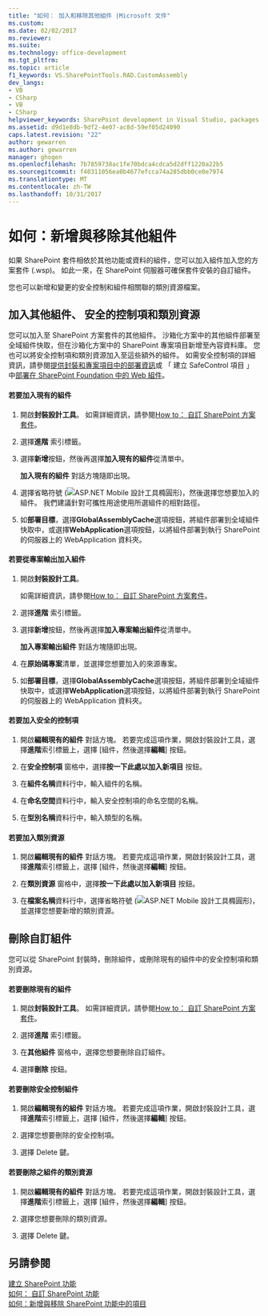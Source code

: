 ```yaml
---
title: "如何： 加入和移除其他組件 |Microsoft 文件"
ms.custom: 
ms.date: 02/02/2017
ms.reviewer: 
ms.suite: 
ms.technology: office-development
ms.tgt_pltfrm: 
ms.topic: article
f1_keywords: VS.SharePointTools.RAD.CustomAssembly
dev_langs:
- VB
- CSharp
- VB
- CSharp
helpviewer_keywords: SharePoint development in Visual Studio, packages
ms.assetid: d9d1e8db-9df2-4e07-ac8d-59ef05d24090
caps.latest.revision: "22"
author: gewarren
ms.author: gewarren
manager: ghogen
ms.openlocfilehash: 7b7859738ac1fe70bdca4cdca5d2dff1220a22b5
ms.sourcegitcommit: f40311056ea0b4677efcca74a285dbb0ce0e7974
ms.translationtype: MT
ms.contentlocale: zh-TW
ms.lasthandoff: 10/31/2017
---
```

# <a name="how-to-add-and-remove-additional-assemblies"></a>如何：新增與移除其他組件
  如果 SharePoint 套件相依於其他功能或資料的組件，您可以加入組件加入您的方案套件 (.wsp)。 如此一來，在 SharePoint 伺服器可確保套件安裝的自訂組件。  
  
 您也可以新增和變更的安全控制和組件相關聯的類別資源檔案。  
  
## <a name="adding-additional-assemblies-safe-controls-and-class-resources"></a>加入其他組件、 安全的控制項和類別資源  
 您可以加入至 SharePoint 方案套件的其他組件。 沙箱化方案中的其他組件部署至全域組件快取，但在沙箱化方案中的 SharePoint 專案項目新增至內容資料庫。 您也可以將安全控制項和類別資源加入至這些額外的組件。 如需安全控制項的詳細資訊，請參閱[提供封裝和專案項目中的部署資訊](../sharepoint/providing-packaging-and-deployment-information-in-project-items.md)或 「 建立 SafeControl 項目 」 中[部署在 SharePoint Foundation 中的 Web 組件](http://go.microsoft.com/fwlink/?LinkId=245505)。  
  
#### <a name="to-add-an-existing-assembly"></a>若要加入現有的組件  
  
1.  開啟**封裝設計工具**。 如需詳細資訊，請參閱[How to： 自訂 SharePoint 方案套件](../sharepoint/how-to-customize-a-sharepoint-solution-package.md)。  
  
2.  選擇**進階** 索引標籤。  
  
3.  選擇**新增**按鈕，然後再選擇**加入現有的組件**從清單中。  
  
     **加入現有的組件** 對話方塊隨即出現。  
  
4.  選擇省略符號 (![ASP.NET Mobile 設計工具橢圓形](../sharepoint/media/mwellipsis.gif "ASP.NET Mobile 設計工具橢圓形"))，然後選擇您想要加入的組件。 我們建議針對可攜性用途使用所選組件的相對路徑。  
  
5.  如**部署目標**，選擇**GlobalAssemblyCache**選項按鈕，將組件部署到全域組件快取中，或選擇**WebApplication**選項按鈕，以將組件部署到執行 SharePoint 的伺服器上的 WebApplication 資料夾。  
  
#### <a name="to-add-an-assembly-from-project-output"></a>若要從專案輸出加入組件  
  
1.  開啟**封裝設計工具**。  
  
     如需詳細資訊，請參閱[How to： 自訂 SharePoint 方案套件](../sharepoint/how-to-customize-a-sharepoint-solution-package.md)。  
  
2.  選擇**進階** 索引標籤。  
  
3.  選擇**新增**按鈕，然後再選擇**加入專案輸出組件**從清單中。  
  
     **加入專案輸出組件** 對話方塊隨即出現。  
  
4.  在**原始碼專案**清單，並選擇您想要加入的來源專案。  
  
5.  如**部署目標**，選擇**GlobalAssemblyCache**選項按鈕，將組件部署到全域組件快取中，或選擇**WebApplication**選項按鈕，以將組件部署到執行 SharePoint 的伺服器上的 WebApplication 資料夾。  
  
#### <a name="to-add-a-safe-control"></a>若要加入安全的控制項  
  
1.  開啟**編輯現有的組件** 對話方塊。 若要完成這項作業，開啟封裝設計工具，選擇**進階**索引標籤上，選擇 [組件，然後選擇**編輯**] 按鈕。  
  
2.  在**安全控制項** 窗格中，選擇**按一下此處以加入新項目** 按鈕。  
  
3.  在**組件名稱**資料行中，輸入組件的名稱。  
  
4.  在**命名空間**資料行中，輸入安全控制項的命名空間的名稱。  
  
5.  在**型別名稱**資料行中，輸入類型的名稱。  
  
#### <a name="to-add-a-class-resource"></a>若要加入類別資源  
  
1.  開啟**編輯現有的組件** 對話方塊。 若要完成這項作業，開啟封裝設計工具，選擇**進階**索引標籤上，選擇 [組件，然後選擇**編輯**] 按鈕。  
  
2.  在**類別資源** 窗格中，選擇**按一下此處以加入新項目** 按鈕。  
  
3.  在**檔案名稱**資料行中，選擇省略符號 (![ASP.NET Mobile 設計工具橢圓形](../sharepoint/media/mwellipsis.gif "ASP.NET Mobile 設計工具橢圓形"))，並選擇您想要新增的類別資源。  
  
## <a name="deleting-custom-assemblies"></a>刪除自訂組件  
 您可以從 SharePoint 封裝時，刪除組件，或刪除現有的組件中的安全控制項和類別資源。  
  
#### <a name="to-delete-an-existing-assembly"></a>若要刪除現有的組件  
  
1.  開啟**封裝設計工具**。 如需詳細資訊，請參閱[How to： 自訂 SharePoint 方案套件](../sharepoint/how-to-customize-a-sharepoint-solution-package.md)。  
  
2.  選擇**進階** 索引標籤。  
  
3.  在**其他組件** 窗格中，選擇您想要刪除自訂組件。  
  
4.  選擇**刪除** 按鈕。  
  
#### <a name="to-delete-a-safe-control-for-an-assembly"></a>若要刪除安全控制組件  
  
1.  開啟**編輯現有的組件** 對話方塊。 若要完成這項作業，開啟封裝設計工具，選擇**進階**索引標籤上，選擇 [組件，然後選擇**編輯**] 按鈕。  
  
2.  選擇您想要刪除的安全控制項。  
  
3.  選擇 Delete 鍵。  
  
#### <a name="to-delete-a-class-resource-for-an-assembly"></a>若要刪除之組件的類別資源  
  
1.  開啟**編輯現有的組件** 對話方塊。 若要完成這項作業，開啟封裝設計工具，選擇**進階**索引標籤上，選擇 [組件，然後選擇**編輯**] 按鈕。  
  
2.  選擇您想要刪除的類別資源。  
  
3.  選擇 Delete 鍵。  
  
## <a name="see-also"></a>另請參閱  
 [建立 SharePoint 功能](../sharepoint/creating-sharepoint-features.md)   
 [如何： 自訂 SharePoint 功能](../sharepoint/how-to-customize-a-sharepoint-feature.md)   
 [如何：新增與移除 SharePoint 功能中的項目](../sharepoint/how-to-add-and-remove-items-to-sharepoint-features.md)   
  
  
